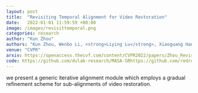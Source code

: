 ```yaml
---
layout: post
title:  "Revisiting Temporal Alignment for Video Restoration"
date:   2022-01-01 11:59:59 +00:00
image: /images/revisittemporal.png
categories: research
author: "Kun Zhou"
authors: "Kun Zhou, Wenbo Li, <strong>Liying Lu</strong>, Xiaoguang Han, Jiangbo Lu"
venue: "CVPR"
arxiv: https://openaccess.thecvf.com/content/CVPR2022/papers/Zhou_Revisiting_Temporal_Alignment_for_Video_Restoration_CVPR_2022_paper.pdf
code: https://github.com/dvlab-research/MASA-SRhttps://github.com/redrock303/Revisiting-Temporal-Alignment-for-Video-Restoration
---
```

we present a generic iterative alignment module which employs a gradual refinement scheme for sub-alignments of video restoration.